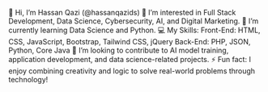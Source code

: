 👋 Hi, I’m Hassan Qazi (@hassanqazids)
👀 I’m interested in Full Stack Development, Data Science, Cybersecurity, AI, and Digital Marketing.
🌱 I’m currently learning Data Science and Python.
💻 My Skills:
Front-End: HTML, CSS, JavaScript, Bootstrap, Tailwind CSS, jQuery
Back-End: PHP, JSON, Python, Core Java
💞️ I’m looking to contribute to AI model training, application development, and data science-related projects.
⚡ Fun fact: I enjoy combining creativity and logic to solve real-world problems through technology! 
